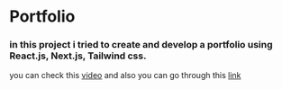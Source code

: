 # Portfolio

### in this project i tried to create and develop a portfolio using React.js, Next.js, Tailwind css.

you can check this [video](https://www.webmobilefirst.com/en/screencasts/AusiJkOF41/) and also you can go through this [link](https://amirmmolazemi.github.io/Me/)
